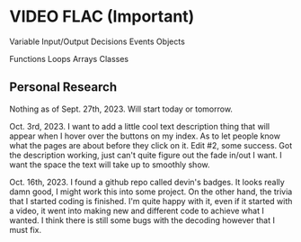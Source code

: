 # VIDEO FLAC (Important)

Variable
Input/Output
Decisions
Events
Objects

Functions
Loops
Arrays
Classes

## Personal Research

Nothing as of Sept. 27th, 2023. Will start today or tomorrow.

Oct. 3rd, 2023. I want to add a little cool text description thing that will appear when I hover over the buttons on my index. As to let people know what the pages are about before they click on it.
Edit #2, some success. Got the description working, just can't quite figure out the fade in/out I want. I want the space the text will take up to smoothly show.

Oct. 16th, 2023. I found a github repo called devin's badges. It looks really damn good, I might work this into some project. On the other hand, the trivia that I started coding is finished. I'm quite happy with it, even if it started with a video, it went into making new and different code to achieve what I wanted. I think there is still some bugs with the decoding however that I must fix.
